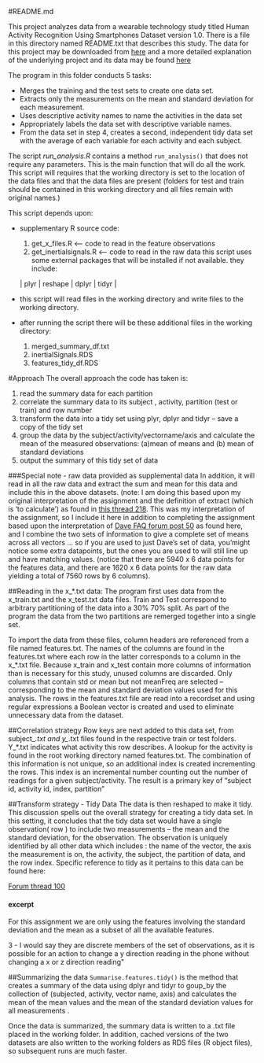 #README.md

This project analyzes data from a wearable technology study titled Human Activity Recognition Using Smartphones Dataset version 1.0.  There is a file in this directory named README.txt that describes this study.  The data for this project may be downloaded from [here](https://d396qusza40orc.cloudfront.net/getdata%2Fprojectfiles%2FUCI%20HAR%20Dataset.zip) and a more detailed explanation of the underlying project and its data may be found [here](http://archive.ics.uci.edu/ml/datasets/Human+Activity+Recognition+Using+Smartphones) 

The program in this folder conducts 5 tasks:
- Merges the training and the test sets to create one data set.
- Extracts only the measurements on the mean and standard deviation for each measurement. 
- Uses descriptive activity names to name the activities in the data set
- Appropriately labels the data set with descriptive variable names. 
- From the data set in step 4, creates a second, independent tidy data set with the average of each variable for each activity and each subject.

The script *run_analysis.R* contains a method `run_analysis()` that does not require any parameters.  This is the main function that will do all the work.  This script will requires that the working directory is set to the location of the data files and that the data files are present (folders for test and train should be contained in this working directory and all files remain with original names.)

This script depends upon:
- supplementary R source code:
  1.  get_x_files.R  <-- code to read in the feature observations
  2.  get_inertialsignals.R  <-- code to read in the raw data this script uses some external packages that will be installed if not available.  they include:

  | plyr | reshape | dplyr | tidyr |

- this script will read files in the working directory and write files to the working directory.
- after running the script there will be these additional files in the working directory:
  1.  merged_summary_df.txt
  2.  inertialSignals.RDS
  3.  features_tidy_df.RDS

#Approach
The overall approach the code has taken is:
1.  read the summary data for each partition
2.  correlate the summary data to its subject , activity,  partition (test or train) and row number
3.  transform the data into a tidy set using plyr, dplyr and tidyr – save a copy of the tidy set
4.  group the data by the subject/activity/vectorname/axis  and calculate the mean of the measured observations: (a)mean of means and (b) mean of standard deviations 
5.  output the summary of this tidy set of data

###Special note - raw data provided as supplemental data
In addition, it will read in all the raw data and extract the sum and mean for this data and include this in the above datasets.  (note:  I am doing this based upon my original interpretation of the assignment and the definition of extract (which is ‘to calculate’) as found in [this thread 218](https://class.coursera.org/getdata-016/forum/thread?thread_id=218). This was my interpretation of the assignment, so I include it here in addition to completing the assignment based upon the interpretation of [Dave FAQ forum post 50](https://class.coursera.org/getdata-016/forum/thread?thread_id=50) as found here, and I combine the two sets of information to give a complete set of means across all vectors … so if you are used to just Dave’s set of data, you’might notice some extra datapoints, but the ones you are used to will still line up and have matching values.  (notice that there are 5940 x 6 data points for the features data, and there are 1620 x 6 data points for the raw data yielding a total of 7560 rows by 6 columns).

##Reading in the x_*.txt data:
The program first uses data from the x_train.txt and the x_test.txt data files.   Train and Test correspond to arbitrary partitioning of the data into a 30% 70% split.  As part of the program the data from the two partitions are remerged together into a single set. 

To import the data from these files, column headers are referenced from a file named features.txt. The names of the columns are found in the features.txt where each row in the latter corresponds to a column in the x_*.txt file.  Because x_train and x_test contain more columns of information than is necessary for this study, unused columns are discarded.    Only columns that contain std or mean but not meanFreq are selected – corresponding to the mean and standard deviation values used for this analysis.  The rows in the features.txt file are read into a recordset and using regular expressions a Boolean vector is created and used to eliminate unnecessary data from the dataset.  

##Correlation strategy
Row keys are next added to this data set, from subject_*.txt and y_*.txt files found in the respective train or test folders.  Y_*.txt indicates what activity this row describes.  A lookup for the activity is found in the root working directory named features.txt.  The combination of this information is not unique, so an additional index is created incrementing the rows.  This index is an incremental number counting out the number of readings for a given subject/activity.  The result is a primary key of “subject id, activity id, index, partition”

##Transform strategy - Tidy Data
The data is then reshaped to make it tidy.  This discussion spells out the overall strategy for creating a tidy data set.  In this setting, it concludes that the tidy data set would have a single observation( row ) to include two measurements – the mean and the standard deviation, for the observation.  The observation is uniquely identified by all other data which includes : the name of the vector, the axis the measurement is on, the activity, the subject, the partition of data, and the row index.  Specific reference to tidy as it pertains to this data can be found here:

[Forum thread 100](https://class.coursera.org/getdata-016/forum/thread?thread_id=100)
#### excerpt
>
For this assignment we are only using the features involving the standard deviation and the mean as a subset of all the available features.
>
3 - I would say they are discrete members of the set of observations, as it is possible for an action to change a y direction reading in the phone without changing a x or z direction reading"



##Summarizing the data
`Summarise.features.tidy()` is the method that creates a summary of the data using dplyr and tidyr to goup_by the collection of (subjected, activity, vector name, axis) and calculates the mean of the mean values and the mean of the standard deviation values for all measurements .

Once the data is summarized, the summary data is written to a .txt file placed in the working folder.  In addition, cached versions of the two datasets are also written to the working folders as RDS files (R object files), so subsequent runs are much faster.
